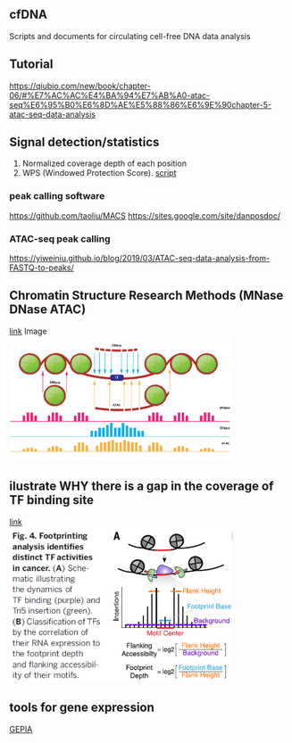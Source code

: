 ## cfDNA
Scripts and documents for circulating cell-free DNA data analysis

## Tutorial
https://qiubio.com/new/book/chapter-06/#%E7%AC%AC%E4%BA%94%E7%AB%A0-atac-seq%E6%95%B0%E6%8D%AE%E5%88%86%E6%9E%90chapter-5-atac-seq-data-analysis

## Signal detection/statistics
1. Normalized coverage depth of each position
2. WPS (Windowed Protection Score). [script](https://github.com/shendurelab/cfDNA/blob/master/extractReadStartsFromBAM2Wig.py)

### peak calling software
https://github.com/taoliu/MACS
https://sites.google.com/site/danposdoc/

### ATAC-seq peak calling
https://yiweiniu.github.io/blog/2019/03/ATAC-seq-data-analysis-from-FASTQ-to-peaks/

## Chromatin Structure Research Methods (MNase DNase ATAC)
[link](https://www.labome.com/method/Chromatin-Structure-Research-Methods.html)
Image  
<img src="img/chromtain_access.jpg" width = "400" > 

## ilustrate WHY there is a gap in the coverage of TF binding site
[link](https://www.biostars.org/p/347703/)  
<img src="img/TFBS_gap.png" width = "400" >  

## tools for gene expression
[GEPIA](http://gepia.cancer-pku.cn/detail.php?gene=DNASE1L3)



